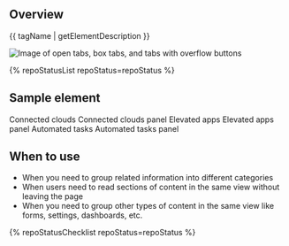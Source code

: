 ## Overview

{{ tagName | getElementDescription }}

<uxdot-example width-adjustment="872px">
  <img src="{{ './tabs-sample.png' | url }}" alt="Image of open tabs, box tabs, and tabs with overflow buttons">
</uxdot-example>


{% repoStatusList repoStatus=repoStatus %}


## Sample element

<rh-tabs>
  <rh-tab slot="tab">Connected clouds</rh-tab>
  <rh-tab-panel>Connected clouds panel</rh-tab-panel>
  <rh-tab slot="tab">Elevated apps</rh-tab>
  <rh-tab-panel>Elevated apps panel</rh-tab-panel>
  <rh-tab slot="tab">Automated tasks</rh-tab>
  <rh-tab-panel>Automated tasks panel</rh-tab-panel>
</rh-tabs>

## When to use
  - When you need to group related information into different categories
  - When users need to read sections of content in the same view without leaving the page
  - When you need to group other types of content in the same view like forms, settings, dashboards, etc.


{% repoStatusChecklist repoStatus=repoStatus %}
